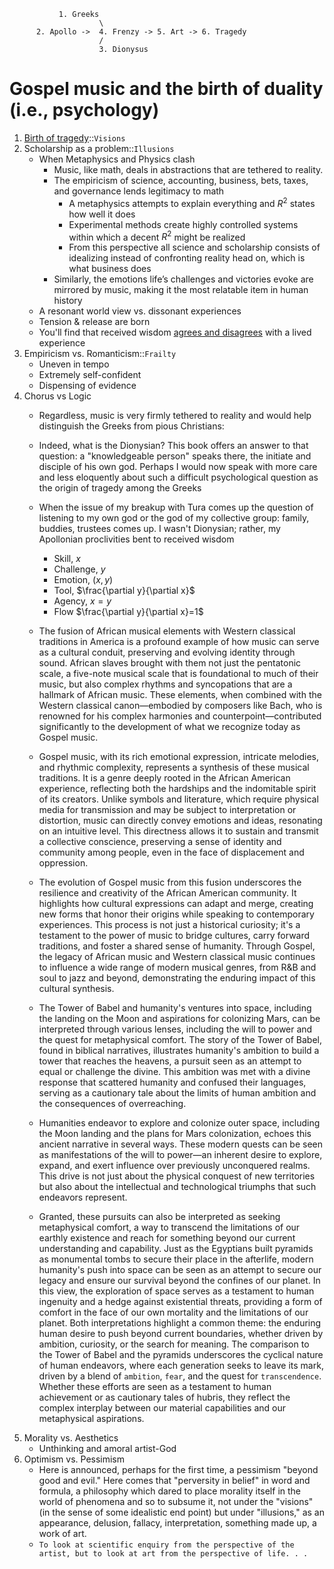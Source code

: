                1. Greeks
                        \
          2. Apollo ->  4. Frenzy -> 5. Art -> 6. Tragedy 
                        /
                        3. Dionysus
                             
# Gospel music and the birth of duality (i.e., psychology)

1. [Birth of tragedy](https://en.wikisource.org/wiki/An_Attempt_at_Self-Criticism)::`Visions`
2. Scholarship as a problem::`Illusions`
   - When Metaphysics and Physics clash
       - Music, like math, deals in abstractions that are tethered to reality.
       - The empiricism of science, accounting, business, bets, taxes, and governance lends legitimacy to math
           - A metaphysics attempts to explain everything and $R^2$ states how well it does
           - Experimental methods create highly controlled systems within which a decent $R^2$ might be realized
           - From this perspective all science and scholarship consists of idealizing instead of confronting reality head on, which is what business does
       - Similarly, the emotions life’s challenges and victories evoke are mirrored by music, making it the most relatable item in human history
   - A resonant world view vs. dissonant experiences
   - Tension & release are born
   - You'll find that received wisdom [agrees and disagrees](https://github.com/abikesa/journal/tree/main?tab=readme-ov-file) with a lived experience
3. Empiricism vs. Romanticism::`Frailty`  
   - Uneven in tempo
   - Extremely self-confident
   - Dispensing of evidence
4. Chorus vs Logic
   - Regardless, music is very firmly tethered to reality and would help distinguish the Greeks from pious Christians:
   - Indeed, what is the Dionysian? This book offers an answer to that question: a "knowledgeable person" speaks there, the initiate and disciple of his own god. Perhaps I would now speak with more care and less eloquently about such a difficult psychological question as the origin of tragedy among the Greeks
   - When the issue of my breakup with Tura comes up the question of listening to my own god or the god of my collective group: family, buddies, trustees comes up. I wasn't Dionysian; rather, my Apollonian proclivities bent to received wisdom
      - Skill, $x$
      - Challenge, $y$
      - Emotion, $(x, y)$
      - Tool, $\frac{\partial y}{\partial x}$
      - Agency, $x=y$
      - Flow $\frac{\partial y}{\partial x}=1$
   - The fusion of African musical elements with Western classical traditions in America is a profound example of how music can serve as a cultural conduit, preserving and evolving identity through sound. African slaves brought with them not just the pentatonic scale, a five-note musical scale that is foundational to much of their music, but also complex rhythms and syncopations that are a hallmark of African music. These elements, when combined with the Western classical canon—embodied by composers like Bach, who is renowned for his complex harmonies and counterpoint—contributed significantly to the development of what we recognize today as Gospel music. 

   - Gospel music, with its rich emotional expression, intricate melodies, and rhythmic complexity, represents a synthesis of these musical traditions. It is a genre deeply rooted in the African American experience, reflecting both the hardships and the indomitable spirit of its creators. Unlike symbols and literature, which require physical media for transmission and may be subject to interpretation or distortion, music can directly convey emotions and ideas, resonating on an intuitive level. This directness allows it to sustain and transmit a collective conscience, preserving a sense of identity and community among people, even in the face of displacement and oppression.

   - The evolution of Gospel music from this fusion underscores the resilience and creativity of the African American community. It highlights how cultural expressions can adapt and merge, creating new forms that honor their origins while speaking to contemporary experiences. This process is not just a historical curiosity; it's a testament to the power of music to bridge cultures, carry forward traditions, and foster a shared sense of humanity. Through Gospel, the legacy of African music and Western classical music continues to influence a wide range of modern musical genres, from R&B and soul to jazz and beyond, demonstrating the enduring impact of this cultural synthesis.
   - The Tower of Babel and humanity's ventures into space, including the landing on the Moon and aspirations for colonizing Mars, can be interpreted through various lenses, including the will to power and the quest for metaphysical comfort. The story of the Tower of Babel, found in biblical narratives, illustrates humanity's ambition to build a tower that reaches the heavens, a pursuit seen as an attempt to equal or challenge the divine. This ambition was met with a divine response that scattered humanity and confused their languages, serving as a cautionary tale about the limits of human ambition and the consequences of overreaching.
   - Humanities endeavor to explore and colonize outer space, including the Moon landing and the plans for Mars colonization, echoes this ancient narrative in several ways. These modern quests can be seen as manifestations of the will to power—an inherent desire to explore, expand, and exert influence over previously unconquered realms. This drive is not just about the physical conquest of new territories but also about the intellectual and technological triumphs that such endeavors represent.
   - Granted, these pursuits can also be interpreted as seeking metaphysical comfort, a way to transcend the limitations of our earthly existence and reach for something beyond our current understanding and capability. Just as the Egyptians built pyramids as monumental tombs to secure their place in the afterlife, modern humanity's push into space can be seen as an attempt to secure our legacy and ensure our survival beyond the confines of our planet. In this view, the exploration of space serves as a testament to human ingenuity and a hedge against existential threats, providing a form of comfort in the face of our own mortality and the limitations of our planet. Both interpretations highlight a common theme: the enduring human desire to push beyond current boundaries, whether driven by ambition, curiosity, or the search for meaning. The comparison to the Tower of Babel and the pyramids underscores the cyclical nature of human endeavors, where each generation seeks to leave its mark, driven by a blend of `ambition`, `fear`, and the quest for `transcendence`. Whether these efforts are seen as a testament to human achievement or as cautionary tales of hubris, they reflect the complex interplay between our material capabilities and our metaphysical aspirations.
5. Morality vs. Aesthetics
   - Unthinking and amoral artist-God
6. Optimism vs. Pessimism
   - Here is announced, perhaps for the first time, a pessimism "beyond good and evil." Here comes that "perversity in belief" in word and formula, a philosophy which dared to place morality itself in the world of phenomena and so to subsume it, not under the "visions" (in the sense of some idealistic end point) but under "illusions," as an appearance, delusion, fallacy, interpretation, something made up, a work of art.
   - `To look at scientific enquiry from the perspective of the artist, but to look at art from the perspective of life. . . `







